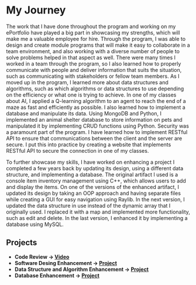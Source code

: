# My Journey

The work that I have done throughout the program and working on my ePortfolio have played a big part in showcasing my strengths, which will make me a valuable employee for hire. Through the program, I was able to design and create module programs that will make it easy to collaborate in a team environment, and also working with a diverse number of people to solve problems helped in that aspect as well. There were many times I worked in a team through the program, so I also learned how to properly communicate with people and deliver information that suits the situation, such as communicating with stakeholders or fellow team members. As I moved up in the program, I learned more about data structures and algorithms, such as which algorithms or data structures to use depending on the efficiency or what one is trying to achieve. In one of my classes about AI, I applied a Q-learning algorithm to an agent to reach the end of a maze as fast and efficiently as possible. I also learned how to implement a database and manipulate its data. Using MongoDB and Python, I implemented an animal shelter database to store information on pets and manipulated it by implementing CRUD functions using Python. Security was a paramount part of the program. I have learned how to implement RESTful API to ensure that communications between the client and the server are secure. I put this into practice by creating a website that implements RESTful API to secure the connection in one of my classes.

To further showcase my skills, I have worked on enhancing a project I completed a few years back by updating its design, using a different data structure, and implementing a database. The original artifact I used is a console item inventory management using C++, which allows users to add and display the items. On one of the versions of the enhanced artifact, I updated its design by taking an OOP approach and having separate files while creating a GUI for easy navigation using Raylib. In the next version, I updated the data structure in use instead of the dynamic array that I originally used. I replaced it with a map and implemented more functionality, such as edit and delete. In the last version, I enhanced it by implementing a database using MySQL.

## Projects 
- **Code Review -> [Video](https://youtu.be/nRiu9AYg9zE)**
- **Software Desing Enhancement -> [Project](SoftwareDesign/SoftwareDesign.md)**
- **Data Structure and Algorithm Enhancement -> [Project](DataStructures_Algorithms/DataStructure.md)**
- **Database Enhancement -> [Project](Database/Database.md)**
